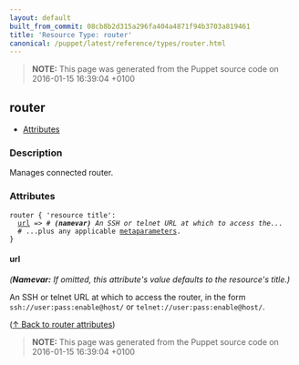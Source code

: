 ```yaml
---
layout: default
built_from_commit: 08cb8b2d315a296fa404a4871f94b3703a819461
title: 'Resource Type: router'
canonical: /puppet/latest/reference/types/router.html
---
```


> **NOTE:** This page was generated from the Puppet source code on 2016-01-15 16:39:04 +0100

router
-----

* [Attributes](#router-attributes)

<h3 id="router-description">Description</h3>

Manages connected router.

<h3 id="router-attributes">Attributes</h3>

<pre><code>router { 'resource title':
  <a href="#router-attribute-url">url</a> =&gt; <em># <strong>(namevar)</strong> An SSH or telnet URL at which to access the...</em>
  # ...plus any applicable <a href="./metaparameter.html">metaparameters</a>.
}</code></pre>

<h4 id="router-attribute-url">url</h4>

_(**Namevar:** If omitted, this attribute's value defaults to the resource's title.)_

An SSH or telnet URL at which to access the router, in the form
`ssh://user:pass:enable@host/` or `telnet://user:pass:enable@host/`.

([↑ Back to router attributes](#router-attributes))





> **NOTE:** This page was generated from the Puppet source code on 2016-01-15 16:39:04 +0100